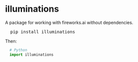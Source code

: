 # illuminations
A package for working with fireworks.ai without dependencies.
<pre>
  pip install illuminations
</pre>
Then:
```Python
  # Python
  import illuminations
```
